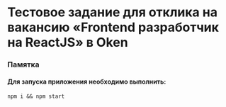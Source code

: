 # Тестовое задание для отклика на вакансию «Frontend разработчик на ReactJS» в Oken

### Памятка

#### Для запуска приложения необходимо выполнить:
```
npm i && npm start
```
